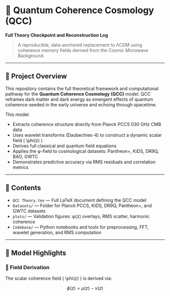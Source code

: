 # 🌌 Quantum Coherence Cosmology (QCC)
**Full Theory Checkpoint and Reconstruction Log**

> A reproducible, data-anchored replacement to ΛCDM using coherence memory fields derived from the Cosmic Microwave Background.

---

## 📘 Project Overview

This repository contains the full theoretical framework and computational pathway for the **Quantum Coherence Cosmology (QCC)** model. QCC reframes dark matter and dark energy as emergent effects of quantum coherence seeded in the early universe and echoing through spacetime.

This model:
- Extracts coherence structure directly from Planck PCCS 030 GHz CMB data
- Uses wavelet transforms (Daubechies-4) to construct a dynamic scalar field \( \phi(z) \)
- Derives full classical and quantum field equations
- Applies the φ-field to cosmological datasets: Pantheon+, KiDS, DR9Q, BAO, GWTC
- Demonstrates predictive accuracy via RMS residuals and correlation metrics

---

## 📂 Contents

- `QCC Theory.tex` — Full LaTeX document defining the QCC model
- `Datasets/` — Folder for Planck PCCS, KiDS, DR9Q, Pantheon+, and GWTC datasets
- `plots/` — Validation figures: φ(z) overlays, RMS scatter, harmonic coherence
- `Codebase/` — Python notebooks and tools for preprocessing, FFT, wavelet generation, and RMS computation

---

## 🧠 Model Highlights

### 🔬 Field Derivation

The scalar coherence field \( \phi(z) \) is derived via:

```math
\phi(z) = \mu(z) - \nu(z)
